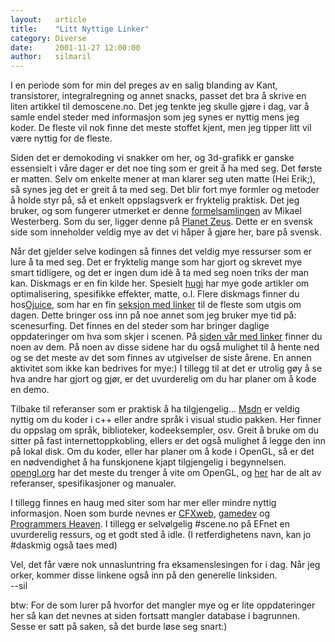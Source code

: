 ```yaml
---
layout:   article
title:    "Litt Nyttige Linker"
category: Diverse
date:     2001-11-27 12:00:00
author:   silmaril
---
```

I en periode som for min del preges av en salig blanding av Kant,
transistorer, integralregning og annet snacks, passet det bra å skrive
en liten artikkel til demoscene.no. Det jeg tenkte jeg skulle gjøre i
dag, var å samle endel steder med informasjon som jeg synes er nyttig
mens jeg koder. De fleste vil nok finne det meste stoffet kjent, men jeg
tipper litt vil være nyttig for de fleste.

Siden det er demokoding vi snakker om her, og 3d-grafikk er ganske
essensielt i våre dager er det noe ting som er greit å ha med seg. Det
første er matten. Selv om enkelte mener at man klarer seg uten matte
(Hei Erik;), så synes jeg det er greit å ta med seg. Det blir fort mye
formler og metoder å holde styr på, så et enkelt oppslagsverk er
fryktelig praktisk. Det jeg bruker, og som fungerer utmerket er denne
[formelsamlingen](http://www.planetzeus.net/source/article.asp?id=80)
av Mikael Westerberg. Som du ser, ligger denne på [Planet
Zeus](http://www.planetzeus.net). Dette er en svensk side som
inneholder veldig mye av det vi håper å gjøre her, bare på svensk.

Når det gjelder selve kodingen så finnes det veldig mye ressurser som er
lure å ta med seg. Det er fryktelig mange som har gjort og skrevet mye
smart tidligere, og det er ingen dum idè å ta med seg noen triks der man
kan. Diskmags er en fin kilde her. Spesielt
[hugi](http://www.hugi.de/) har mye gode artikler om
optimalisering, spesifikke effekter, matte, o.l. Flere diskmags finner
du hos[Ojuice](http://ojuice.net), som har en fin [seksjon
med linker](http://www.ojuice.net/www/mags/links.htm) til de
fleste som utgis om dagen. Dette bringer oss inn på noe annet som jeg
bruker mye tid på: scenesurfing. Det finnes en del steder som har
bringer daglige oppdateringer om hva som skjer i scenen. På [siden vår
med linker](/links.php) finner du noen av dem. På noen av
disse sidene har du også mulighet til å hente ned og se det meste av det
som finnes av utgivelser de siste årene. En annen aktivitet som ikke kan
bedrives for mye:) I tillegg til at det er utrolig gøy å se hva andre
har gjort og gjør, er det uvurderelig om du har planer om å kode en
demo.

Tilbake til referanser som er praktisk å ha tilgjengelig...
[Msdn](http://msdn.microsoft.com/library/) er veldig nyttig
om du koder i c++ eller andre språk i visual studio pakken. Her finner
du oppslag om språk, biblioteker, kodeeksempler, osv. Greit å bruke om
du sitter på fast internettoppkobling, ellers er det også mulighet å
legge den inn på lokal disk. Om du koder, eller har planer om å kode i
OpenGL, så er det en nødvendighet å ha funskjonene kjapt tilgjengelig i
begynnelsen. [opengl.org](http://www.opengl.org) har det
meste du trenger å vite om OpenGL, og
[her](http://www.opengl.org/developers/documentation/specs.html)
har de alt av referanser, spesifikasjoner og manualer.

I tillegg finnes en haug med siter som har mer eller mindre nyttig
informasjon. Noen som burde nevnes er
[CFXweb](http://www.cfxweb.net/),
[gamedev](http://gamedev.net/) og [Programmers
Heaven](http://www.programmersheaven.com). I tillegg er
selvølgelig \#scene.no på EFnet en uvurderelig ressurs, og et godt sted
å idle. (I retferdighetens navn, kan jo \#daskmig også taes med)

Vel, det får være nok unnasluntring fra eksamenslesingen for i dag. Når
jeg orker, kommer disse linkene også inn på den generelle linksiden.\
--sil

btw: For de som lurer på hvorfor det mangler mye og er lite
oppdateringer her så kan det nevnes at siden fortsatt mangler database i
bagrunnen. Sesse er satt på saken, så det burde løse seg snart:)

